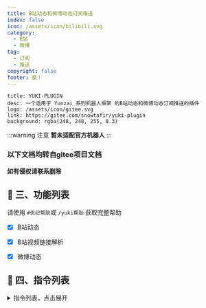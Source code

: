 ```yaml
---
title: B站动态和微博动态订阅推送
index: false
icon: /assets/icon/bilibili.svg
category:
  - B站
  - 微博
tag:
  - 订阅
  - 推送
copyright: false
footer: 豪！
---
```

  ```component VPCard
  title: YUKI-PLUGIN
  desc: 一个适用于 Yunzai 系列机器人框架 的B站动态和微博动态订阅推送的插件
  logo: /assets/icon/gitee.svg
  link: https://gitee.com/snowtafir/yuki-plugin
  background: rgba(248, 248, 255, 0.3)
  ```

:::warning 注意
**暂未适配官方机器人**
:::


### **以下文档均转自gitee项目文档**  
**如有侵权请联系删除**

## 🌈 三、功能列表

请使用 `#优纪帮助`或 `/yuki帮助` 获取完整帮助

- [x] B站动态
- [x] B站视频链接解析
- [x] 微博动态


## 🚀 四、指令列表

<details><summary>指令列表，点击展开</summary>

> [!TIP]
> 指令前缀：`#优纪`、`#yuki`、`/优纪`、`/yuki`，

示例：`#优纪订阅B站推送uid`、`#yuki订阅B站推送uid`、`/优纪订阅B站推送uid`、`/yuki订阅B站推送uid`。

| 用途 | 描述 | 指令 |
| --------- | ----------- | ------------ |
||||
| **B站功能** | ------------------------- | ---------- |
| 添加B站推送 | 检测up的B站动态进行推送，权限：Master。可选分类：直播、视频、图文、文章、转发，不加分类则默认全部 | `#订阅B站推送uid` `#订阅B站推送 图文 uid` |
| 取消B站推送 | 删除对应up的B站对应类型的动态推送，权限：Master。可选分类：直播、视频、图文、文章、转发，不加分类则默认全部 | `#取消B站推送uid` `#取消B站推送 图文 uid` |
| 查看B站订阅列表 | 查看本Bot所有的B站订阅列表，权限：Bot的Master | `#B站全部订阅列表` |
| 查看本群/私聊B站订阅列表 | 查看 本群/私聊 添加的B站订阅列表 | `#B站订阅列表` |
| 手动推送B站订阅 | 手动触发定时推送任务，权限：Bot的Master | `#执行B站任务` |
| 查看up信息 | 通过uid查看up信息 | `#B站up主 uid` |
| 搜索B站up主 | 根据昵称在b站搜索up信息 | `#搜索B站up主 xxx` |
| 扫码B站登录 | app扫码获取登录ck | `#扫码B站登录` |
| 取消B站登录 | 删除扫码获取的B站CK | `#取消B站登陆` |
| 查看B站登录信息 | 查看app扫码登录的信息和状态 | `#我的B站登录` |
| 绑定B站ck | 配置手动本地获取的B站CK，仅限私聊/私信，权限：Master | `#绑定B站本地ck: xxx` |
| 删除B站ck | 删除手动获取的B站cookie，权限：Master | `#删除B站本地ck` |
| 查看B站ck | 查看当前启用的B站ck,仅限私聊 | `#我的B站ck` |
| 刷新B站临时ck | 重新获取并刷新redis缓存的未绑定自己的B站ck而自动获取的 临时B站cookie | `#刷新B站临时ck` |
| B站视频链接解析 | 解析B站视频链接，支持av号、BV号、app分享链接，官方短链 | `链接xxxx` |
||||
| **微博功能** | ------------------------- | ---------- |
| 添加微博推送 | 检测博主的微博动态进行推送，权限：Master。可选分类：视频、图文、文章、转发，不加分类则默认全部 | `#订阅微博推送uid` `#订阅微博推送 图文 uid` |
| 取消微博推送 | 删除对应博主的微博对应类型的动态推送，权限：Master。可选分类：视频、图文、文章、转发，不加分类则默认全部 | `#取消微博推送uid` `#取消微博推送 图文 uid` |
| 查看微博订阅列表 | 查看本Bot所有的微博订阅列表，权限：Bot的Master | `#微博全部订阅列表` |
| 查看本群/私聊微博订阅列表 | 查看 本群/私聊 添加的微博订阅列表 | `#微博订阅列表` |
| 手动推送微博订阅 | 手动触发定时推送任务，权限：Bot的Master | `#执行微博任务` |
| 查看博主信息 | 通过uid查看博主信息 | `#微博博主 uid` |
| 搜索微博博主 | 根据关键词在微博搜索大V博主的信息 | `#搜索微博博主 xxx` |
| 扫码微博登录（待完成） | app扫码获取登录ck | `#扫码微博登录` |
| 取消微博登录 | 删除扫码获取的微博CK | `#取消微博登陆` |
| 查看微博登录信息 | 查看app扫码登录的信息和状态 | `#我的微博登录` |
| 绑定微博ck | 配置手动本地获取的微博CK，仅限私聊/私信，权限：Master | `#绑定微博本地ck: xxx` |
| 删除微博ck | 删除手动获取的微博cookie，权限：Master | `#删除微博本地ck` |
| 查看微博ck | 查看当前启用的微博ck,仅限私聊 | `#我的微博ck` |
||||
| **其他指令** |  |  |
| 查看版本信息 | 查看版本信息 | `#优纪版本` |
| 更新yuki插件 | 系统指令更新yuki插件，yunzaiJS需安装`@yunzaijs/system` | `#更新yuki-plugin` |
| 强制更新yuki插件 | 强制更新yuki插件，yunzaiJS需安装`@yunzaijs/system`| `#强制更新yuki-plugin` |

</details>